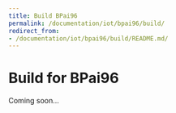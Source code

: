 ```yaml
---
title: Build BPai96
permalink: /documentation/iot/bpai96/build/
redirect_from:
- /documentation/iot/bpai96/build/README.md/
---
```

# Build for BPai96

Coming soon...
